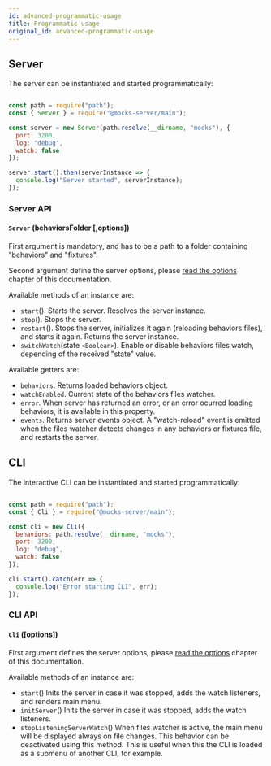 ```yaml
---
id: advanced-programmatic-usage
title: Programmatic usage
original_id: advanced-programmatic-usage
---
```

## Server

The server can be instantiated and started programmatically:

```javascript

const path = require("path");
const { Server } = require("@mocks-server/main");

const server = new Server(path.resolve(__dirname, "mocks"), {
  port: 3200,
  log: "debug",
  watch: false
});

server.start().then(serverInstance => {
  console.log("Server started", serverInstance);
});

```

### Server API

#### `Server` (behaviorsFolder \[,options])

First argument is mandatory, and has to be a path to a folder containing "behaviors" and "fixtures".

Second argument define the server options, please [read the options](configuration-command-line-arguments.md) chapter of this documentation.

Available methods of an instance are:

-   `start`(). Starts the server. Resolves the server instance.
-   `stop`(). Stops the server.
-   `restart`(). Stops the server, initializes it again (reloading behaviors files), and starts it again. Returns the server instance.
-   `switchWatch`(state `<Boolean>`). Enable or disable behaviors files watch, depending of the received "state" value.

Available getters are:

-   `behaviors`. Returns loaded behaviors object.
-   `watchEnabled`. Current state of the behaviors files watcher.
-   `error`. When server has returned an error, or an error ocurred loading behaviors, it is available in this property.
-   `events`. Returns server events object. A "watch-reload" event is emitted when the files watcher detects changes in any behaviors or fixtures file, and restarts the server.

## CLI

The interactive CLI can be instantiated and started programmatically:

```javascript

const path = require("path");
const { Cli } = require("@mocks-server/main");

const cli = new Cli({
  behaviors: path.resolve(__dirname, "mocks"),
  port: 3200,
  log: "debug",
  watch: false
});

cli.start().catch(err => {
  console.log("Error starting CLI", err);
});

```

### CLI API

#### `Cli` (\[options])

First argument defines the server options, please [read the options](configuration-command-line-arguments.md) chapter of this documentation.

Available methods of an instance are:

-   `start`()
    Inits the server in case it was stopped, adds the watch listeners, and renders main menu.
-   `initServer`()
    Inits the server in case it was stopped, adds the watch listeners.
-   `stopListeningServerWatch`()
    When files watcher is active, the main menu will be displayed always on file changes. This behavior can be deactivated using this method. This is useful when this the CLI is loaded as a submenu of another CLI, for example.
